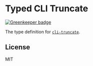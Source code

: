 # Typed CLI Truncate

[![Greenkeeper badge](https://badges.greenkeeper.io/types/npm-cli-truncate.svg)](https://greenkeeper.io/)

The type definition for [`cli-truncate`](https://github.com/sindresorhus/cli-truncate).

## License

MIT
